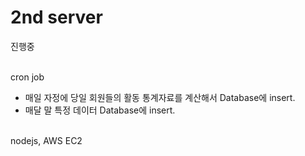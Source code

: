 <h1> 2nd server</h1> 진행중<br><br>

cron job<br>
- 매일 자정에 당일 회원들의 활동 통계자료를 계산해서 Database에 insert.<br>
- 매달 말 특정 데이터 Database에 insert.<br><br>

nodejs, AWS EC2
